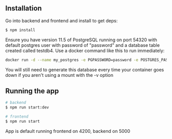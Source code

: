 ## Installation


Go into backend and frontend and install to get deps:
```bash
$ npm install
```

Ensure you have version 11.5 of PostgreSQL running on port 54320 with default postgres user with password of "password" and a database table created called testdb4. Use a docker command like this to run immediately: 

```bash
docker run -d --name my_postgres -e PGPASSWORD=password -e POSTGRES_PASSWORD=password -p 54320:5432 postgres:11.5
```

You will still need to generate this database every time your container goes down if you aren't using a mount with the -v option




## Running the app

```bash
# backend
$ npm run start:dev

# frontend
$ npm run start
```

App is default running frontend on 4200, backend on 5000
